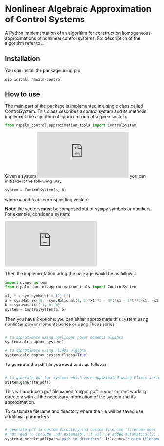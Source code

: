 # Nonlinear Algebraic Approximation of Control Systems

A Python implementation of an algorithm for construction homogeneous 
approximations of nonlinear control systems. For description of the algorithm refer to ...

## Installation

You can install the package using pip

```
pip install napalm-control
```

## How to use

The main part of the package is implemented in a single class called ControlSystem. This class describes a control system and its methods implement the algorithm of approximation of a given system.

```python
from napalm_control.approximation_tools import ControlSystem
```

Given a system ![equation](https://latex.codecogs.com/gif.latex?%5Cdot%7Bx%7D%3Da%28t%2Cx%29%20&plus;%20b%28t%2Cx%29u)
you can initialize it the following way:

```python
system = ControlSystem(a, b)
```

where _a_ and _b_ are corresponding vectors.

__Note__: the vectors __must__ be composed out of sympy symbols or numbers.
For example, consider a system:


![equation](https://latex.codecogs.com/gif.latex?%5Cleft%5C%7B%20%5Cbegin%7Baligned%7D%20%5Cdot%20x_1%20%26%3D%20-u%20%5C%5C%20%5Cdot%20x_2%20%26%3D%20-%5Cfrac12x_1%5E2-4tx_1-3t%5E2x_1%20%5C%5C%20%5Cdot%20x_3%20%26%3D%20-x_1%5E2-2tx_1-3t%5E2x_1%20%5Cend%7Baligned%7D%20%5Cright.)

Then the implementation using the package would be as follows:
```python
import sympy as sym
from napalm_control.approximation_tools import ControlSystem

x1, t = sym.symbols('x_{1} t')
a = sym.Matrix([0, -sym.Rational(1, 2)*x1**2 - 4*t*x1 - 3*t**2*x1, -x1**2 - 2*t*x1 - 3*t**2*x1])
b = sym.Matrix([-1, 0, 0])
system = ControlSystem(a, b)
```

Then you have 2 options: you can either approximate this system using nonlinear power moments series or using Fliess series

```python

# to approximate using nonlinear power moments algebra
system.calc_approx_system()

# to approximate using Fliess algebra
system.calc_approx_system(fliess=True)

```

To generate the pdf file you need to do as follows:

```python

# to generate pdf for systems which were appoximated using Fliess series add additional argument fliess=True
system.generate_pdf()

```

This will produce a pdf file named 'output.pdf' in your current working directory with all the necessary information of the system and its approximation.

To customize filename and directory where the file will be saved use additional parameters

```python

# generate pdf in custom directory and custom filename (filename does
# not need to include .pdf extension, it will be added automatically, so just provide the name)
system.generate_pdf(path="path_to_directory", filename="custom_filename")

```

